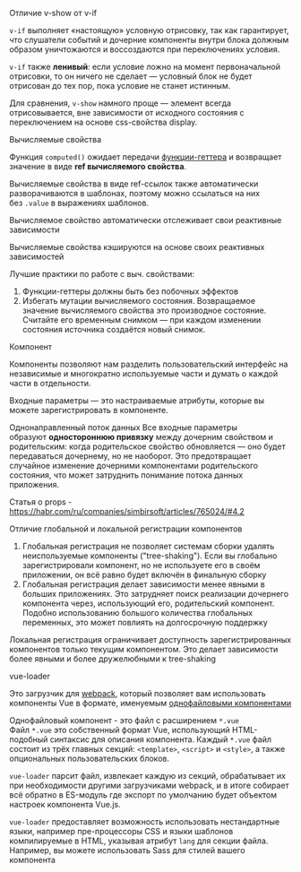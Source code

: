 Отличие v-show от v-if

`v-if` выполняет «настоящую» условную отрисовку, так как гарантирует, что слушатели событий и дочерние компоненты внутри блока должным образом уничтожаются и воссоздаются при переключениях условия.

`v-if` также **ленивый**: если условие ложно на момент первоначальной отрисовки, то он ничего не сделает — условный блок не будет отрисован до тех пор, пока условие не станет истинным.

Для сравнения, `v-show` намного проще — элемент всегда отрисовывается, вне зависимости от исходного состояния с переключением на основе css-свойства display.

Вычисляемые свойства

Функция `computed()` ожидает передачи [функции-геттера](https://developer.mozilla.org/en-US/docs/Web/JavaScript/Reference/Functions/get#description) и возвращает значение в виде **ref вычисляемого свойства**.

Вычисляемые свойства в виде ref-ссылок также автоматически разворачиваются в шаблонах, поэтому можно ссылаться на них без `.value` в выражениях шаблонов.

Вычисляемое свойство автоматически отслеживает свои реактивные зависимости

Вычисляемые свойства кэшируются на основе своих реактивных зависимостей

Лучшие практики по работе с выч. свойствами:
1. Функции-геттеры должны быть без побочных эффектов
2. Избегать мутации вычисляемого состояния. Возвращаемое значение вычисляемого свойства это производное состояние. Считайте его временным снимком — при каждом изменении состояния источника создаётся новый снимок.

Компонент

Компоненты позволяют нам разделить пользовательский интерфейс на независимые и многократно используемые части и думать о каждой части в отдельности.

Входные параметры — это настраиваемые атрибуты, которые вы можете зарегистрировать в компоненте.

Однонаправленный поток данных
Все входные параметры образуют **одностороннюю привязку** между дочерним свойством и родительским: когда родительское свойство обновляется — оно будет передаваться дочернему, но не наоборот. Это предотвращает случайное изменение дочерними компонентами родительского состояния, что может затруднить понимание потока данных приложения.

Статья о props - https://habr.com/ru/companies/simbirsoft/articles/765024/#4.2

Отличие глобальной и локальной регистрации компонентов

1. Глобальная регистрация не позволяет системам сборки удалять неиспользуемые компоненты ("tree-shaking"). Если вы глобально зарегистрировали компонент, но не используете его в своём приложении, он всё равно будет включён в финальную сборку
2. Глобальная регистрация делает зависимости менее явными в больших приложениях. Это затрудняет поиск реализации дочернего компонента через, использующий его, родительский компонент. Подобно использованию большого количества глобальных переменных, это может повлиять на долгосрочную поддержку

Локальная регистрация ограничивает доступность зарегистрированных компонентов только текущим компонентом. Это делает зависимости более явными и более дружелюбными к tree-shaking

vue-loader

Это загрузчик для [webpack](https://webpack.js.org/), который позволяет вам использовать компоненты Vue в формате, именуемым [однофайловыми компонентами](https://vue-loader.vuejs.org/ru/spec.html)

Однофайловый компонент - это файл с расширением `*.vue` Файл `*.vue` это собственный формат Vue, использующий HTML-подобный синтаксис для описания компонента. Каждый `*.vue` файл состоит из трёх главных секций: `<template>`, `<script>` и `<style>`, а также опциональных пользовательских блоков.

`vue-loader` парсит файл, извлекает каждую из секций, обрабатывает их при необходимости другими загрузчиками webpack, и в итоге собирает всё обратно в ES-модуль где экспорт по умолчанию будет объектом настроек компонента Vue.js.

`vue-loader` предоставляет возможность использовать нестандартные языки, например пре-процессоры CSS и языки шаблонов компилируемые в HTML, указывая атрибут `lang` для секции файла. Например, вы можете использовать Sass для стилей вашего компонента